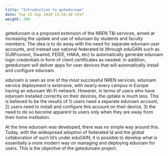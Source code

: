 ```yaml
---
title: "Introduction to geteduroam"
date: Tue 15 Sep 2020 15:56:28 CEST
weight: 200
---
```


geteduroam is a proposed extension of the NREN T&I services, aimed at increasing the update and use of eduroam by students and faculty members. The idea is to do away with the need for separate eduroam user accounts, and instead use national federated Id (through eduGAIN such as SURFconext, Swamid, FEIDE, HAKA, etc) to automatically generate eduroam login credentials in form of client certificates as needed. In addition, geteduroam will deliver apps for user devices that will automatically install and configure eduroam.

eduroam is seen as one of the most successful NREN services. eduroam service deployment is extensive, with nearly every campus in Europe having an eduroam Wi-Fi network. However, in terms of users who have eduroam installed correctly on their devices, the uptake is much less. This is believed to be the results of 1) users need a separate eduroam account, 2) users need to install and configure this account on their device, 3) the need to do so become apparent to users only when they are away from their home institution.

At the time eduroam was developed, there was no simple way around this. Today, with the widespread adoption of federated Id and the global collaboration of such Id’s under eduGAIN, it is possible to develop what is essentially a more modern way on managing and deploying eduroam for users. This is the objective of the geteduroam project.
